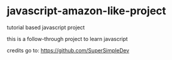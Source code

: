 # javascript-amazon-like-project
tutorial based javascript project

this is a follow-through project to learn javascript 

credits go to: 
https://github.com/SuperSimpleDev
